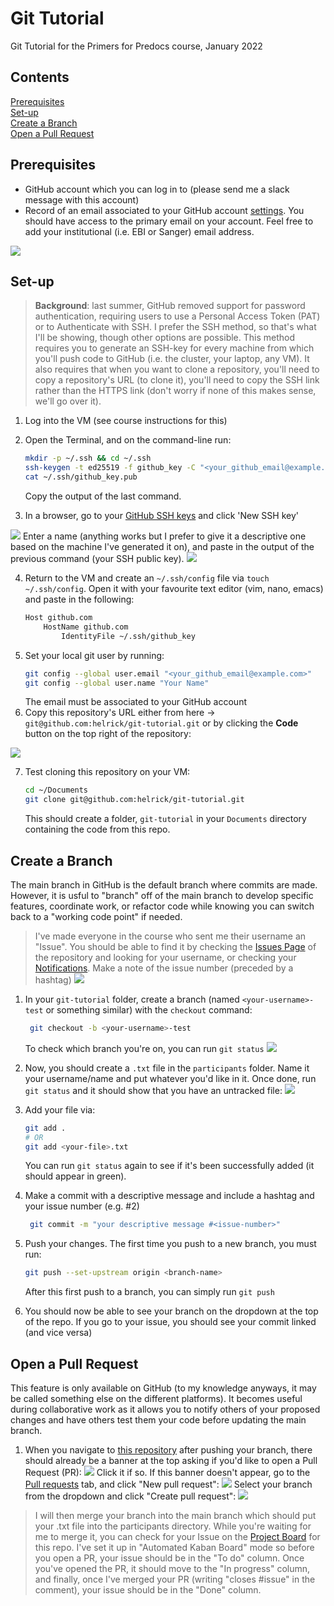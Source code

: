# Git Tutorial

Git Tutorial for the Primers for Predocs course, January 2022

## Contents
[Prerequisites](#prerequisites)<br>
[Set-up](#set-up)<br>
[Create a Branch](#create-a-branch)<br>
[Open a Pull Request](#open-a-pull-request)<br>

## Prerequisites
* GitHub account which you can log in to (please send me a slack message with this account)
* Record of an email associated to your GitHub account [settings](https://github.com/settings/emails). You should have access to the primary email on your account. Feel free to add your institutional (i.e. EBI or Sanger) email address.
<img src="./img/email_settings.png">

## Set-up
 > **Background**: last summer, GitHub removed support for password authentication, requiring users to use a Personal Access Token (PAT) or to Authenticate with SSH. I prefer the SSH method, so that's what I'll be showing, though other options are possible. This method requires you to generate an SSH-key for every machine from which you'll push code to GitHub (i.e. the cluster, your laptop, any VM). It also requires that when you want to clone a repository, you'll need to  copy a repository's URL (to clone it), you'll need to copy the SSH link rather than the HTTPS link (don't worry if none of this makes sense, we'll go over it).

1) Log into the VM (see course instructions for this)

2) Open the Terminal, and on the command-line run:
    ```bash
    mkdir -p ~/.ssh && cd ~/.ssh
    ssh-keygen -t ed25519 -f github_key -C "<your_github_email@example.com>" -N ''
    cat ~/.ssh/github_key.pub
    ```
    Copy the output of the last command.
3) In a browser, go to your [GitHub SSH keys](https://github.com/settings/keys) and click 'New SSH key'
<img src="./img/ssh_add.png">
Enter a name (anything works but I prefer to give it a descriptive one based on the machine I've generated it on), and paste in the output of the previous command (your SSH public key).
<img src="./img/ssh_paste.png">

4) Return to the VM and create an `~/.ssh/config` file via `touch ~/.ssh/config`. Open it with your favourite text editor (vim, nano, emacs) and paste in the following:
    ```bash
    Host github.com
        HostName github.com
            IdentityFile ~/.ssh/github_key
    ```
5) Set your local git user by running:
    ```bash
    git config --global user.email "<your_github_email@example.com>"
    git config --global user.name "Your Name"
    ```
    The email must be associated to your GitHub account
6) Copy this repository's URL either from here -> `git@github.com:helrick/git-tutorial.git` or by clicking the **Code** button on the top right of the repository:
<img src="./img/url_copy.png">

7) Test cloning this repository on your VM:
    ```bash
    cd ~/Documents
    git clone git@github.com:helrick/git-tutorial.git
    ```
    This should create a folder, `git-tutorial` in your `Documents` directory containing the code from this repo.

## Create a Branch
The main branch in GitHub is the default branch where commits are made. However, it is usful to "branch" off of the main branch to develop specific features, coordinate work, or refactor code while knowing you can switch back to a "working code point" if needed.

> I've made everyone in the course who sent me their username an "Issue". You should be able to find it by checking the [Issues Page](https://github.com/helrick/git-tutorial/issues/) of the repository and looking for your username, or checking your [Notifications](https://github.com/notifications). Make a note of the issue number (preceded by a hashtag) <img src="./img/issue_number.png">

1) In your `git-tutorial` folder, create a branch (named `<your-username>-test` or something similar) with the `checkout` command:
    ```bash
     git checkout -b <your-username>-test
     ```
     To check which branch you're on, you can run `git status`
     <img src="./img/git_status.png">
 
2) Now, you should create a `.txt` file in the `participants` folder. Name it your username/name and put whatever you'd like in it. Once done, run `git status` and it should show that you have an untracked file:
    <img src="./img/untracked_file.png">
 
3) Add your file via:
    ```bash
    git add .
    # OR
    git add <your-file>.txt
    ```
    You can run `git status` again to see if it's been successfully added (it should appear in green).

4) Make a commit with a descriptive message and include a hashtag and your issue number (e.g. #2)
    ```bash
     git commit -m "your descriptive message #<issue-number>"
     ```

5) Push your changes. The first time you push to a new branch, you must run:
    ```bash
    git push --set-upstream origin <branch-name>
    ```
    After this first push to a branch, you can simply run `git push`

6) You should now be able to see your branch on the dropdown at the top of the repo. If you go to your issue, you should see your commit linked (and vice versa)

## Open a Pull Request

This feature is only available on GitHub (to my knowledge anyways, it may be called something else on the different platforms). It becomes useful during collaborative work as it allows you to notify others of your proposed changes and have others test them your code before updating the main branch.
 
 1) When you navigate to [this repository](https://github.com/helrick/git-tutorial) after pushing your branch, there should already be a banner at the top asking if you'd like to open a Pull Request (PR):
    <img src="./img/pr_banner.png">
    Click it if so. If this banner doesn't appear, go to the [Pull requests](https://github.com/helrick/git-tutorial/pulls) tab, and click "New pull request":
    <img src="./img/pull_request.png">
    Select your branch from the dropdown and click "Create pull request":
    <img src="./img/select_branch.png">
 
> I will then merge your branch into the main branch which should put your .txt file into the participants directory. While you're waiting for me to merge it, you can check for your Issue on the [Project Board](https://github.com/helrick/git-tutorial/projects/1) for this repo. I've set it up in "Automated Kaban Board" mode so before you open a PR, your issue should be in the "To do" column. Once you've opened the PR, it should move to the "In progress" column, and finally, once I've merged your PR (writing "closes #issue" in the comment), your issue should be in the "Done" column.
